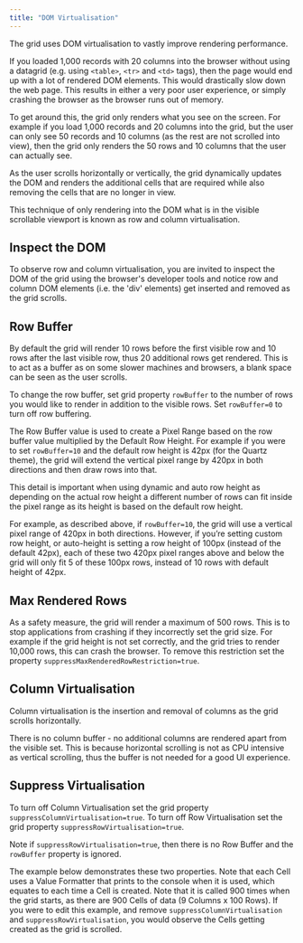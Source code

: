 ```yaml
---
title: "DOM Virtualisation"
---
```


The grid uses DOM virtualisation to vastly improve rendering performance.

If you loaded 1,000 records with 20 columns into the browser without using a datagrid (e.g. using `<table>`, `<tr>` and `<td>` tags), then the page would end up with a lot of rendered DOM elements. This would drastically slow down the web page. This results in either a very poor user experience, or simply crashing the browser as the browser runs out of memory.

To get around this, the grid only renders what you see on the screen. For example if you load 1,000 records and 20 columns into the grid, but the user can only see 50 records and 10 columns (as the rest are not scrolled into view), then the grid only renders the 50 rows and 10 columns that the user can actually see.

As the user scrolls horizontally or vertically, the grid dynamically updates the DOM and renders the additional cells that are required while also removing the cells that are no longer in view.

This technique of only rendering into the DOM what is in the visible scrollable viewport is known as row and column virtualisation.

## Inspect the DOM

To observe row and column virtualisation, you are invited to inspect the DOM of the grid using the browser's developer tools and notice row and column DOM elements (i.e. the 'div' elements) get inserted and removed as the grid scrolls.

## Row Buffer

By default the grid will render 10 rows before the first visible row and 10 rows after the last visible row, thus 20 additional rows get rendered. This is to act as a buffer as on some slower machines and browsers, a blank space can be seen as the user scrolls.

To change the row buffer, set grid property `rowBuffer` to the number of rows you would like to render in addition to the visible rows. Set `rowBuffer=0` to turn off row buffering.

The Row Buffer value is used to create a Pixel Range based on the row buffer value multiplied by the Default Row Height. For example if you were to set `rowBuffer=10` and the default row height is 42px (for the Quartz theme), the grid will extend the vertical pixel range by 420px in both directions and then draw rows into that. 

This detail is important when using dynamic and auto row height as depending on the actual row height a different number of rows can fit inside the pixel range as its height is based on the default row height. 

For example, as described above, if `rowBuffer=10`, the grid will use a vertical pixel range of 420px in both directions. However, if you’re setting custom row height, or auto-height is setting a row height of 100px (instead of the default 42px), each of these two 420px pixel ranges above and below the grid will only fit 5 of these 100px rows, instead of 10 rows with default height of 42px.

## Max Rendered Rows

As a safety measure, the grid will render a maximum of 500 rows. This is to stop applications
from crashing if they incorrectly set the grid size. For example if the grid height is not set correctly,
and the grid tries to render 10,000 rows, this can crash the browser. To remove
this restriction set the property `suppressMaxRenderedRowRestriction=true`.


## Column Virtualisation

Column virtualisation is the insertion and removal of columns as the grid scrolls horizontally.

There is no column buffer - no additional columns are rendered apart from the visible set. This is because horizontal scrolling is not as CPU intensive as vertical scrolling, thus the buffer is not needed for a good UI experience.

## Suppress Virtualisation

To turn off Column Virtualisation set the grid property `suppressColumnVirtualisation=true`. To turn off Row Virtualisation set the grid property `suppressRowVirtualisation=true`.

Note if `suppressRowVirtualisation=true`, then there is no Row Buffer and the `rowBuffer` property is ignored.

The example below demonstrates these two properties. Note that each Cell uses a Value Formatter that prints to the console when it is used, which equates to each time a Cell is created. Note that it is called 900 times when the grid starts, as there are 900 Cells of data (9 Columns x 100 Rows). If you were to edit this example, and remove `suppressColumnVirtualisation` and `suppressRowVirtualisation`, you would observe the Cells getting created as the grid is scrolled.

<grid-example title='Suppress Virtualisation' name='suppress-virtualisation' type='generated'></grid-example>



